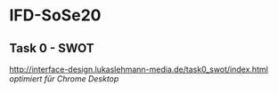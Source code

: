 # IFD-SoSe20

## Task 0 - SWOT
http://interface-design.lukaslehmann-media.de/task0_swot/index.html
*optimiert für Chrome Desktop*
